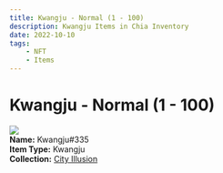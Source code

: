```yaml
---
title: Kwangju - Normal (1 - 100)
description: Kwangju Items in Chia Inventory
date: 2022-10-10
tags:
    - NFT
    - Items
---
```


# Kwangju - Normal (1 - 100)
<div class="item_thumbnail">
<img loading="lazy" src="https://ssxlhysbbwbgjolonqhnotcwh2t6pu4fwgvnhpdtammif5cjbhva.arweave.net/lK6z4kENgmS5bmwO10xWPqfn04WxqtO8cwMYgvRJCeo"><br/>
<div><strong>Name:</strong> Kwangju#335</div>
<div><strong>Item Type:</strong> Kwangju</div>
<div><strong>Collection:</strong> <a href="https://www.spacescan.io/xch/nft/collection/col1lend2dcn558km4wcwta4xnkfv3xpcmlp9kyt0m909emvfxechlyqdl5ndg">City Illusion</a></div>
</div>

